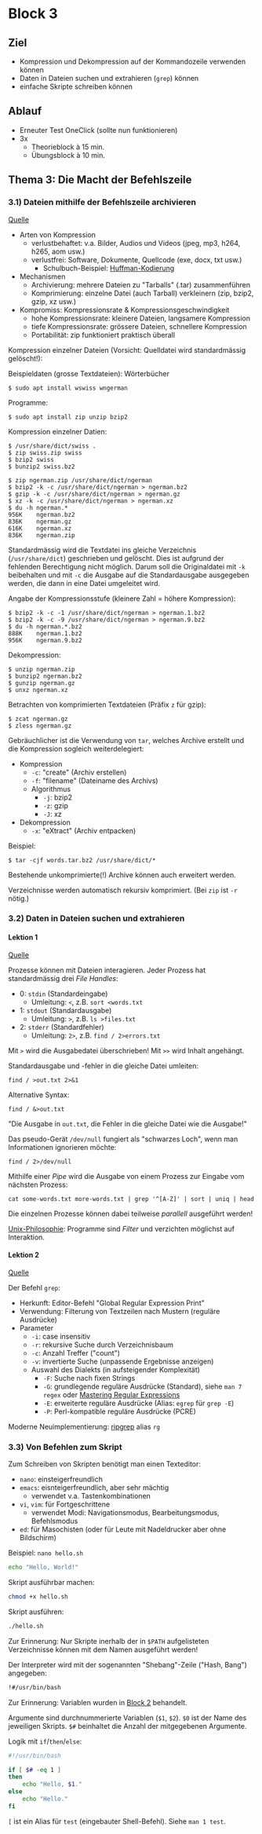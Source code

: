 # Block 3

## Ziel

- Kompression und Dekompression auf der Kommandozeile verwenden können
- Daten in Dateien suchen und extrahieren (`grep`) können
- einfache Skripte schreiben können

## Ablauf

- Erneuter Test OneClick (sollte nun funktionieren)
- 3x
    - Theorieblock à 15 min.
    - Übungsblock à 10 min.

## Thema 3: Die Macht der Befehlszeile

### 3.1) Dateien mithilfe der Befehlszeile archivieren

[Quelle](https://learning.lpi.org/de/learning-materials/010-160/3/3.1/3.1_01/)

- Arten von Kompression
    - verlustbehaftet: v.a. Bilder, Audios und Videos (jpeg, mp3, h264, h265, aom usw.)
    - verlustfrei: Software, Dokumente, Quellcode (exe, docx, txt usw.)
        - Schulbuch-Beispiel: [Huffman-Kodierung](https://www.paedubucher.ch/articles/dfde-huffman/)
- Mechanismen
    - Archivierung: mehrere Dateien zu "Tarballs" (.tar) zusammenführen
    - Komprimierung: einzelne Datei (auch Tarball) verkleinern (zip, bzip2, gzip, xz usw.)
- Kompromiss: Kompressionsrate & Kompressionsgeschwindigkeit
    - hohe Kompressionsrate: kleinere Dateien, langsamere Kompression
    - tiefe Kompressionsrate: grössere Dateien, schnellere Kompression
    - Portabilität: zip funktioniert praktisch überall

Kompression einzelner Dateien (Vorsicht: Quelldatei wird standardmässig gelöscht!):

Beispieldaten (grosse Textdateien): Wörterbücher

    $ sudo apt install wswiss wngerman

Programme:

    $ sudo apt install zip unzip bzip2

Kompression einzelner Datien:

    $ /usr/share/dict/swiss .
    $ zip swiss.zip swiss
    $ bzip2 swiss
    $ bunzip2 swiss.bz2

    $ zip ngerman.zip /usr/share/dict/ngerman
    $ bzip2 -k -c /usr/share/dict/ngerman > ngerman.bz2
    $ gzip -k -c /usr/share/dict/ngerman > ngerman.gz
    $ xz -k -c /usr/share/dict/ngerman > ngerman.xz
    $ du -h ngerman.*
    956K    ngerman.bz2
    836K    ngerman.gz
    616K    ngerman.xz
    836K    ngerman.zip

Standardmässig wird die Textdatei ins gleiche Verzeichnis (`/usr/share/dict`) geschrieben und gelöscht. Dies ist aufgrund der fehlenden Berechtigung nicht möglich. Darum soll die Originaldatei mit `-k` beibehalten und mit `-c` die Ausgabe auf die Standardausgabe ausgegeben werden, die dann in eine Datei umgeleitet wird.

Angabe der Kompressionsstufe (kleinere Zahl = höhere Kompression):

    $ bzip2 -k -c -1 /usr/share/dict/ngerman > ngerman.1.bz2
    $ bzip2 -k -c -9 /usr/share/dict/ngerman > ngerman.9.bz2
    $ du -h ngerman.*.bz2
    888K    ngerman.1.bz2
    956K    ngerman.9.bz2

Dekompression:

    $ unzip ngerman.zip
    $ bunzip2 ngerman.bz2
    $ gunzip ngerman.gz
    $ unxz ngerman.xz

Betrachten von komprimierten Textdateien (Präfix `z` für gzip):

    $ zcat ngerman.gz
    $ zless ngerman.gz

Gebräuchlicher ist die Verwendung von `tar`, welches Archive erstellt und die
Kompression sogleich weiterdelegiert:

- Kompression
    - `-c`: "create" (Archiv erstellen)
    - `-f`: "filename" (Dateiname des Archivs)
    - Algorithmus
        - `-j`: bzip2
        - `-z`: gzip
        - `-J`: xz
- Dekompression
    - `-x`: "eXtract" (Archiv entpacken)

Beispiel:

    $ tar -cjf words.tar.bz2 /usr/share/dict/*

Bestehende unkomprimierte(!) Archive können auch erweitert werden.

Verzeichnisse werden automatisch rekursiv komprimiert. (Bei `zip` ist `-r` nötig.)

### 3.2) Daten in Dateien suchen und extrahieren

#### Lektion 1

[Quelle](https://learning.lpi.org/de/learning-materials/010-160/3/3.2/3.2_01/)

Prozesse können mit Dateien interagieren. Jeder Prozess hat standardmässig drei _File Handles_:

- 0: `stdin` (Standardeingabe)
    - Umleitung: `<`, z.B. `sort <words.txt`
- 1: `stdout` (Standardausgabe)
    - Umleitung: `>`, z.B. `ls >files.txt`
- 2: `stderr` (Standardfehler)
    - Umleitung: `2>`, z.B. `find / 2>errors.txt`

Mit `>` wird die Ausgabedatei überschrieben! Mit `>>` wird Inhalt angehängt.

Standardausgabe und -fehler in die gleiche Datei umleiten:

    find / >out.txt 2>&1

Alternative Syntax:

    find / &>out.txt

"Die Ausgabe in `out.txt`, die Fehler in die gleiche Datei wie die Ausgabe!"

Das pseudo-Gerät `/dev/null` fungiert als "schwarzes Loch", wenn man Informationen ignorieren möchte:

    find / 2>/dev/null

Mithilfe einer _Pipe_ wird die Ausgabe von einem Prozess zur Eingabe vom nächsten Prozess:

    cat some-words.txt more-words.txt | grep '^[A-Z]' | sort | uniq | head

Die einzelnen Prozesse können dabei teilweise _parallell_ ausgeführt werden!

[Unix-Philosophie](https://shop.elsevier.com/books/the-unix-philosophy/gancarz/978-0-08-094819-5): Programme sind _Filter_ und verzichten möglichst auf Interaktion.

#### Lektion 2

[Quelle](https://learning.lpi.org/de/learning-materials/010-160/3/3.2/3.2_02/)

Der Befehl `grep`:

- Herkunft: Editor-Befehl "Global Regular Expression Print"
- Verwendung: Filterung von Textzeilen nach Mustern (reguläre Ausdrücke)
- Parameter
    - `-i`: case insensitiv
    - `-r`: rekursive Suche durch Verzeichnisbaum
    - `-c`: Anzahl Treffer ("count")
    - `-v`: invertierte Suche (unpassende Ergebnisse anzeigen)
    - Auswahl des Dialekts (in aufsteigender Komplexität)
        - `-F`: Suche nach fixen Strings
        - `-G`: grundlegende reguläre Ausdrücke (Standard), siehe `man 7 regex` oder [Mastering Regular Expressions](https://www.oreilly.com/library/view/mastering-regular-expressions/0596528124/)
        - `-E`: erweiterte reguläre Ausdrücke (Alias: `egrep` für `grep -E`)
        - `-P`: Perl-kompatible reguläre Ausdrücke (PCRE)

Moderne Neuimplementierung: [ripgrep](https://github.com/BurntSushi/ripgrep) alias `rg`

### 3.3) Von Befehlen zum Skript

Zum Schreiben von Skripten benötigt man einen Texteditor:

- `nano`: einsteigerfreundlich
- `emacs`: eisnteigerfreundlich, aber sehr mächtig
    - verwendet v.a. Tastenkombinationen
- `vi`, `vim`: für Fortgeschrittene
    - verwendet Modi: Navigationsmodus, Bearbeitungsmodus, Befehlsmodus
- `ed`: für Masochisten (oder für Leute mit Nadeldrucker aber ohne Bildschirm)

Beispiel: `nano hello.sh`

```sh
echo "Hello, World!"
```

Skript ausführbar machen:

```sh
chmod +x hello.sh
```

Skript ausführen:

```sh
./hello.sh
```

Zur Erinnerung: Nur Skripte inerhalb der in `$PATH` aufgelisteten Verzeichnisse können mit dem Namen ausgeführt werden!

Der Interpreter wird mit der sogenannten "Shebang"-Zeile ("Hash, Bang") angegeben:

```sh
!#/usr/bin/bash
```

Zur Erinnerung: Variablen wurden in [Block 2](block-2.md) behandelt.

Argumente sind durchnummerierte Variablen (`$1`, `$2`). `$0` ist der Name des jeweiligen Skripts. `$#` beinhaltet die Anzahl der mitgegebenen Argumente.

Logik mit `if`/`then`/`else`:

```sh
#!/usr/bin/bash

if [ $# -eq 1 ]
then
    echo "Hello, $1."
else
    echo "Hello."
fi
```

`[` ist ein Alias für `test` (eingebauter Shell-Befehl). Siehe `man 1 test`.